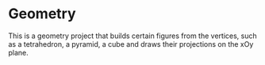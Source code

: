 # Geometry
This is a geometry project that builds certain figures from the vertices, such as a tetrahedron, a pyramid, a cube and draws their projections on the xOy plane.
